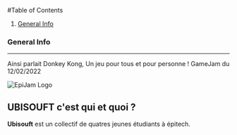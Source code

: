#Table of Contents
1. [General Info](#general-info)
###  General Info
***
Ainsi parlait Donkey Kong, Un jeu pour tous et pour personne !
GameJam du 12/02/2022

![EpiJam Logo](https://user-images.githubusercontent.com/72013160/153730506-e15526f1-0566-4a2a-9c91-a4371f96e91f.png)

## UBISOUFT c'est qui et quoi ?

**Ubisouft** est un collectif de quatres jeunes étudiants à épitech.
